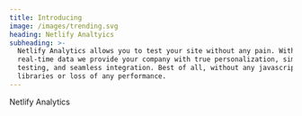 ```yaml
---
title: Introducing
image: /images/trending.svg
heading: Netlify Analtyics
subheading: >-
  Netlify Analytics allows you to test your site without any pain. With
  real-time data we provide your company with true personalization, simple A/B
  testing, and seamless integration. Best of all, without any javascript
  libraries or loss of any performance.
---
```

Netlify Analytics

